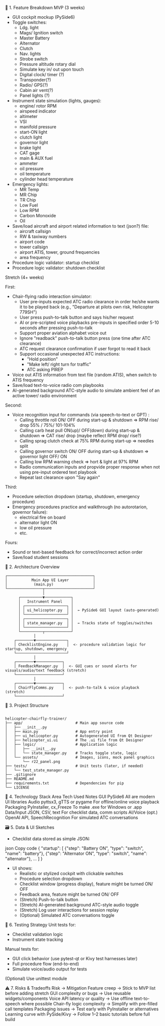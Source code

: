 ﻿🧩 1. Feature Breakdown
MVP (3 weeks)

- GUI cockpit mockup (PySide6)
- Toggle switches:
    - Ldg. light
    - Mags/ Ignition switch
    - Master Battery
    - Alternator
    - Clutch
    - Nav. lights
    - Strobe switch
    - Pressure altitude rotary dial
    - Simulate key in/ out upon touch
    - Digital clock/ timer (?)
    - Transponder(?)
    - Radio/ GPS(?)
    - Cabin air vent(?)
    - Panel lights (?)
- Instrument state simulation (lights, gauges):
    - engine/ rotor RPM
    - airspeed indicator
    - altimeter
    - VSI
    - manifold pressure
    - start-ON light
    - clutch light
    - governor light
    - brake light
    - CAT gage
    - main & AUX fuel
    - ammeter
    - oil pressure
    - oil temperature
    - cylinder head temperature
- Emergency lights:
    - MR Temp
    - MR Chip
    - TR Chip
    - Low Fuel
    - Low RPM
    - Carbon Monoxide
    - Oil
- Save/load aircraft and airport related information to text (json?) file:
    - aircraft callsign
    - RW & taxiway numbers
    - airport code
    - tower callsign
    - airport ATIS, tower, ground frequencies
    - area frequency
- Procedure logic validator: startup checklist
- Procedure logic validator: shutdown checklist


Stretch (4+ weeks)

First:
- Chair-flying radio interaction simulator:
    - User pre-inputs expected ATC radio clearance in order he/she wants it to be played back (e.g., "Departure at pilots own risk, Helicopter 779SH")
    - User press push-to-talk button and says his/her request
    - AI or pre-scripted voice playbacks pre-inputs in specified order 5-10 seconds after pressing push-to-talk
    - Support proper aviation alphabet voice out
    - Ignore "readback" push-to-talk button press (one time after ATC clearance)
    - ATC request clearance confirmation if user forgot to read it back
    - Support occasional unexpected ATC instructions:
        - "Hold position"
        - "Make left/ right turn for traffic"
        - ATC asking PIREP
- Voice out ATIS information from text file (random ATIS), when switch to ATIS frequency
- Save/load text-to-voice radio com playbooks
- AI-generated background ATC-style audio to simulate ambient feel of an active tower/ radio environment

Second:
- Voice recognition input for commands (via speech-to-text or GPT) :
    - Calling throttle roll ON/ OFF during start-up & shutdown => RPM rise/ drop 55% / 75%/ 101-104%
    - Calling carb heat pull ON(up)/ OFF(down) during start-up & shutdown => CAT rise/ drop (maybe reflect RPM drop/ rise?)
    - Calling sprag clutch check at 75% RPM during start-up => needles split
    - Calling governor switch ON/ OFF during start-up & shutdown => governor light OFF/ ON
    - Calling low RPM warning check => hort & light at 97% RPM
    - Radio communication inputs and propvide proper response when not using pre-input ordered text playbook
    - Repeat last clearance upon "Say again"

Third:
- Procedure selection dropdown (startup, shutdown, emergency procedure)
- Emergency procedures practice and walkthrough (no autorotarion, governor failure):
  - electrical fire on board
  - alternator light ON
  - low oil pressure
  - etc.

Fours:
- Sound or text-based feedback for correct/incorrect action order
- Save/load student sessions


🧱 2.  Architecture Overview 

```
┌───────────────────────────────────────┐
│           Main App UI Layer           │
│            (main.py)                  │
└────────────────┬──────────────────────┘
                 │
      ┌──────────▼────────────┐
      │   Instrument Panel    │
      │ ┌───────────────────┐ │
      │ │ ui_helicopter.py  │ │  ← PySide6 GUI layout (auto-generated)
      │ └───────────────────┘ │
      │ ┌───────────────────┐ │
      │ │ state_manager.py  │ │  ← Tracks state of toggles/switches
      │ └───────────────────┘ │
      └──────────┬────────────┘
             │
    ┌────────▼──────────────┐
    │ ChecklistEngine.py    │  <- procedure validation logic for startup, shutdown, emergency
    └───────────────────────┘
             │
    ┌────────▼────────────┐
    │ FeedbackManager.py  │  <- GUI cues or sound alerts for visuals/audio/text feedback (stretch)
    └─────────────────────┘
             │
    ┌────────▼────────────┐
    │ ChairFlyComms.py    │  <- push-to-talk & voice playback (stretch)
    └─────────────────────┘
```

🧱 3. Project Structure

```

helicopter-chairfly-trainer/
├── app/                        # Main app source code
│   ├── __init__.py
│   ├── main.py                 # App entry point
│   ├── ui_helicopter.py        # Autogenerated UI from Qt Designer
│   ├── helicopter_ui.ui        # The .ui file from Qt Designer
│   ├── logic/                  # Application logic
│   │   ├── __init__.py
│   │   └── state_manager.py    # Tracks toggle state, logic
│   └── assets/                 # Images, icons, mock panel graphics
│       └── r22_panel.png
├── tests/                      # Unit tests (later, if needed)
│   └── test_state_manager.py
├── .gitignore
├── README.md
├── requirements.txt            # Dependencies for pip
└── LICENSE                  
```

🧰 4. Technology Stack
Area	          Tech Used	                      Notes
GUI	              PySide6	                      All are modern UI libraries
Audio	          pyttsx3, gTTS or pygame	      For offline/online voice playback
Packaging	      PyInstaller, cx_Freeze	      To make .exe for Windows or .app
Data/Input	      JSON, CSV, text	              For checklist data, comm scripts
AI/Voice (opt.)   OpenAI API, SpeechRecognition	  For simulated ATC conversations

🗃️ 5. Data & UI Sketches
- Checklist data stored as simple JSON:

json
Copy code
{
  "startup": [
    {"step": "Battery ON", "type": "switch", "name": "battery"},
    {"step": "Alternator ON", "type": "switch", "name": "alternator"},
    ...
  ]
}
- UI shows:
  - Realistic or stylized cockpit with clickable switches
  - Procedure selection dropdown
  - Checklist window (progress display), feature might be turned ON/ OFF
  - Feedback area, feature might be turned ON/ OFF
  - (Stretch) Push-to-talk button
  - (Stretch) AI-generated background ATC-style audio toggle
  - (Stretch) Log user interactions for session replay
  - (Optional) Simulated ATC conversations toggle

🧪 6. Testing Strategy
Unit tests for:
- Checklist validation logic
- Instrument state tracking

Manual tests for:
- GUI click behavior (use pytest-qt or Kivy test harnesses later)
- Full procedure flow (end-to-end)
- Simulate voice/audio output for tests

(Optional) Use unittest module

⚠️ 7. Risks & Tradeoffs
Risk ->	Mitigation
Feature creep ->	Stick to MVP list before adding stretch
GUI complexity or bugs ->	Use reusable widgets/components
Voice API latency or quality ->	Use offline text-to-speech where possible
Chair-fly logic complexity ->	Simplify with pre-filled call templates
Packaging issues ->	Test early with PyInstaller or alternatives
Learning curve with PySide/Kivy ->	Follow 1–2 basic tutorials before full build
